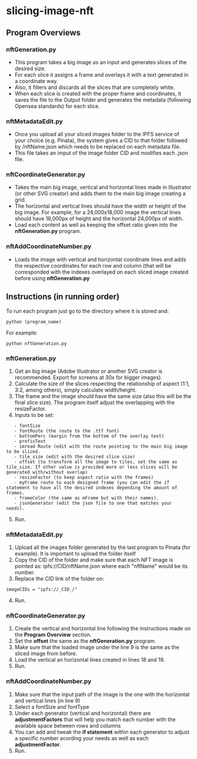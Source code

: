 # slicing-image-nft
## Program Overviews
### nftGeneration.py
- This program takes a big image as an input and generates slices of the desired size. 
- For each slice it assigns a frame and overlays it with a text generated in a coordinate way. 
- Also, it filters and discards all the slices that are completely white. 
- When each slice is created with the proper frame and coordinates, it saves the file to the Output folder and generates the metadata (following Opensea standards) for each slice.

### nftMetadataEdit.py
- Once you upload all your sliced images folder to the IPFS service of your choice (e.g. Pinata), the system gives a CID to that folder followed by /nftName.json which needs to be replaced on each metadata file. 
- This file takes an imput of the image folder CID and modifies each .json file.

### nftCoordinateGenerator.py
- Takes the main big image, vertical and horizontal lines made in Illustrator (or other SVG creator) and adds them to the main big image creating a grid.
- The horizontal and vertical lines should have the width or height of the big image. For example, for a 24,000x18,000 image the vertical lines should have 18,000px of height and the horizontal 24,000px of width.
- Load each content as well as keeping the offset ratio given into the **nftGeneration.py** program.

### nftAddCoordinateNumber.py
- Loads the image with vertical and horizontal coordinate lines and adds the respective coordinates for each row and column (that will be corresponded with the indexes overlayed on each sliced image created before using **nftGeneration.py**


## Instructions (in running order)
To run each program just go to the directory where it is stored and:
```
python (program_name)
```
For example:
```
python nftGeneration.py
```

### nftGeneration.py
1) Get an big image (Adobe Illustrator or another SVG creator is recommended. Export for screens at 30x for bigger images).
2) Calculate the size of the slices respecting the relationship of aspect (1:1, 3:2, among others), simply calculate width/height.
3) The frame and the image should have the same size (also this will be the final slice size). The program itself adjust the overlapping with the resizeFactor.
4) Inputs to be set:
```
   - fontSize
   - fontRoute (the route to the .ttf font)
   - bottomPerc (margin from the bottom of the overlay text)
   - prefixText 
   - imread Route (edit with the route pointing to the main big image to be sliced.
   - tile_size (edit with the desired slice size)
   - offset (to transform all the image to tiles, set the same as tile_size. If other value is provided more or less slices will be generated with/without overlap)
   - resizeFactor (to keep aspect ratio with the frames) 
   - myFrame route to each designed frame (you can edit the if statement to have all the desired indexes depending the amount of frames.
   - frameColor (the same as mFrame but with their names).
   - jsonGenerator (edit the json file to one that matches your needs).
```
5) Run.


### nftMetadataEdit.py
1) Upload all the images folder generated by the last program to Pinata (for example). It is important to upload the folder itself
2) Copy the CID of the folder and make sure that each NFT image is pointed as: ipfs://CID/nftName.json where each "nftName" would be its number.
3) Replace the CID link of the folder on:
```
imageCIDs = "ipfs://_CID_/"
```
4) Run.


### nftCoordinateGenerator.py
1) Create the vertical and horizontal line following the instructions made on the **Program Overview** section.
2) Set the **offset** the same as the **nftGeneration.py** program.
3) Make sure that the loaded image under the line 9 is the same as the sliced image from before.
4) Load the vertical an horizontal lines created in lines 18 and 19.
5) Run.


### nftAddCoordinateNumber.py
1) Make sure that the input path of the image is the one with the horizontal and vertical lines (in line 9)
2) Select a fontSize and fontType
3) Under each generator (vertical and horizontal) there are **adjustmentFactors** that will help you match each number with the available space between rows and columns
4) You can add and tweak the **if statement** within each generator to adjust a specific number acording your needs as well as each **adjustmentFactor**.
5) Run.
